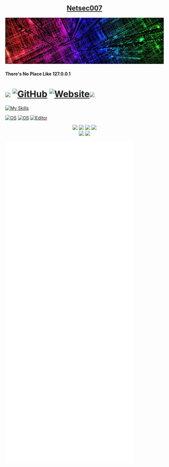 <h2 align="center"><u>Netsec007</u></h2>

![Logo](https://github.com/netsec007/netsec007/blob/main/electricity-technology-colorful-background-header.jpg)

<h4 align="left"> There's No Place Like 127.0.0.1 </h4>

# <img src="https://emojis.slackmojis.com/emojis/images/1531849430/4246/blob-sunglasses.gif?1531849430" width="30" /> [![GitHub][github-badge]][github] [![Website][website-badge]][website]![](https://komarev.com/ghpvc/?username=your-github-username&color=blueviolet&style=flat)

[![My Skills](https://skillicons.dev/icons?i=ansible,bash,cloudflare,devto,docker,github,grafana,linux,prometheus,py,raspberrypi,vim,vscode)](https://skillicons.dev)

[github-badge]: https://img.shields.io/badge/GitHub-black?style=for-the-badge&logoColor=green&logo=github
[github]: https://github.com/netsec007/theVault
[website-badge]: https://img.shields.io/badge/Website-black?style=for-the-badge&logoColor=blue&logo=microsoftedge
[website]: https://www.slackbluetide.com
[![OS](https://img.shields.io/badge/OS-macOS-informational?style=flat-square&logo=apple&logoColor=white)](https://en.wikipedia.org/wiki/MacOS)
[![OS](https://img.shields.io/badge/OS-Linux-informational?style=flat-square&logo=linux&logoColor=white)](https://en.wikipedia.org/wiki/Linux)
[![Editor](https://img.shields.io/badge/Editor-VSCode-blue?style=flat-square&logo=visual-studio-code&logoColor=white)](https://code.visualstudio.com/)

<p align="center">
    <img src="https://img.shields.io/github/stars/netsec007/netsec007?style=for-the-badge&color=orange">
    <img src="https://img.shields.io/github/forks/netsec007/netsec007?style=for-the-badge&color=purple">
    <img src="https://img.shields.io/github/issues/netsec007/netsec007?style=for-the-badge&color=red">
    <img src="https://img.shields.io/github/contributors/netsec007/netsec007?style=for-the-badge&color=cyan">
<br>
    <img src="https://img.shields.io/badge/Author-nilbog-magenta?style=flat-square">
    <img src="https://img.shields.io/badge/Maintained-Yes-cyan?style=flat-square">
</p>

![Metrics](https://github.com/netsec007/netsec007/blob/main/github-metrics.svg)
